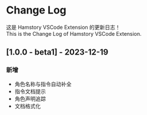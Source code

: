 # Change Log
这是 Hamstory VSCode Extension 的更新日志！  
This is the Change Log of Hamstory VSCode Extension.

## [1.0.0 - beta1] - 2023-12-19
### 新增
* 角色名称与指令自动补全
* 指令文档提示
* 角色声明追踪
* 文档格式化